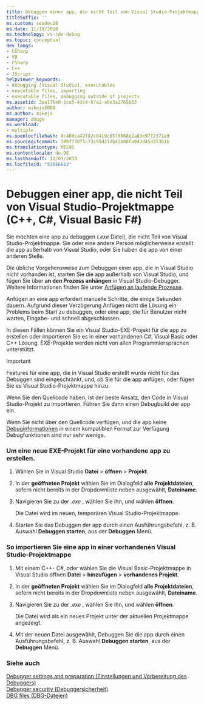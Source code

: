 ```yaml
---
title: Debuggen einer app, die nicht Teil von Visual Studio-Projektmappe
titleSuffix: ''
ms.custom: seodec18
ms.date: 11/19/2018
ms.technology: vs-ide-debug
ms.topic: conceptual
dev_langs:
- CSharp
- VB
- FSharp
- C++
- JScript
helpviewer_keywords:
- debugging [Visual Studio], executables
- executable files, importing
- executable files, debugging outside of projects
ms.assetid: 3ea176e8-1ce5-42c4-b7a2-abe3a2765033
author: mikejo5000
ms.author: mikejo
manager: douge
ms.workload:
- multiple
ms.openlocfilehash: 8c408ca42f82c0419c6570068e2a83e97f2371e9
ms.sourcegitcommit: 708f77071c73c95d212645b00fa943d45d35361b
ms.translationtype: MTE95
ms.contentlocale: de-DE
ms.lasthandoff: 12/07/2018
ms.locfileid: "53066612"
---
```

# <a name="debug-an-app-that-isnt-part-of-a-visual-studio-solution-c-c-visual-basic-f"></a>Debuggen einer app, die nicht Teil von Visual Studio-Projektmappe (C++, C#, Visual Basic F#)

Sie möchten eine app zu debuggen (*.exe* Datei), die nicht Teil von Visual Studio-Projektmappe. Sie oder eine andere Person möglicherweise erstellt die app außerhalb von Visual Studio, oder Sie haben die app von einer anderen Stelle. 

Die übliche Vorgehensweise zum Debuggen einer app, die in Visual Studio nicht vorhanden ist, starten Sie die app außerhalb von Visual Studio, und fügen Sie über **an den Prozess anhängen** in Visual Studio-Debugger. Weitere Informationen finden Sie unter [Anfügen an laufende Prozesse](../debugger/attach-to-running-processes-with-the-visual-studio-debugger.md).  
  
Anfügen an eine app erfordert manuelle Schritte, die einige Sekunden dauern. Aufgrund dieser Verzögerung Anfügen nicht die Lösung ein Problems beim Start zu debuggen, oder eine app, die für Benutzer nicht warten, Eingabe- und schnell abgeschlossen. 

In diesen Fällen können Sie ein Visual Studio-EXE-Projekt für die app zu erstellen oder importieren Sie es in einer vorhandenen C#, Visual Basic oder C++ Lösung. EXE-Projekte werden nicht von allen Programmiersprachen unterstützt. 

>[!IMPORTANT]
>Features für eine app, die in Visual Studio erstellt wurde nicht für das Debuggen sind eingeschränkt, und, ob Sie für die app anfügen, oder fügen Sie es Visual Studio-Projektmappe hinzu. 
>
>Wenn Sie den Quellcode haben, ist der beste Ansatz, den Code in Visual Studio-Projekt zu importieren. Führen Sie dann einen Debugbuild der app ein.
>
>Wenn Sie nicht über den Quellcode verfügen, und die app keine [Debuginformationen](../debugger/how-to-set-debug-and-release-configurations.md) in einem kompatiblen Format zur Verfügung Debugfunktionen sind nur sehr wenige. 

### <a name="to-create-a-new-exe-project-for-an-existing-app"></a>Um eine neue EXE-Projekt für eine vorhandene app zu erstellen.  
   
1. Wählen Sie in Visual Studio **Datei** > **öffnen** > **Projekt**.  
   
1. In der **geöffneten Projekt** wählen Sie im Dialogfeld **alle Projektdateien**, sofern nicht bereits in der Dropdownliste neben ausgewählt, **Dateiname**.  
   
1. Navigieren Sie zu der *.exe* , wählen Sie ihn, und wählen **öffnen**.  
   
   Die Datei wird im neuen, temporären Visual Studio-Projektmappe.

1. Starten Sie das Debuggen der app durch einen Ausführungsbefehl, z. B. Auswahl **Debuggen starten**, aus der **Debuggen** Menü.    
  
### <a name="to-import-an-app-into-an-existing-visual-studio-solution"></a>So importieren Sie eine app in einer vorhandenen Visual Studio-Projektmappe  
  
1.  Mit einem C++- C#, oder wählen Sie die Visual Basic-Projektmappe in Visual Studio öffnen **Datei** > **hinzufügen** > **vorhandenes Projekt**.  
  
1. In der **geöffneten Projekt** wählen Sie im Dialogfeld **alle Projektdateien**, sofern nicht bereits in der Dropdownliste neben ausgewählt, **Dateiname**.  
   
1. Navigieren Sie zu der *.exe* , wählen Sie ihn, und wählen **öffnen**.  
   
   Die Datei wird als ein neues Projekt unter der aktuellen Projektmappe angezeigt.  
   
1. Mit der neuen Datei ausgewählt, Debuggen Sie die app durch einen Ausführungsbefehl, z. B. Auswahl **Debuggen starten**, aus der **Debuggen** Menü.    
  
### <a name="see-also"></a>Siehe auch  
 [Debugger settings and preparation (Einstellungen und Vorbereitung des Debuggers)](../debugger/debugger-settings-and-preparation.md)   
 [Debugger security (Debuggersicherheit)](../debugger/debugger-security.md)   
 [DBG files (DBG-Dateien)](/previous-versions/visualstudio/visual-studio-2010/da528y14(v=vs.100))